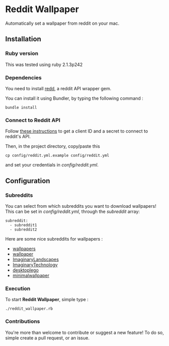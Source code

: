 # Reddit Wallpaper

Automatically set a wallpaper from reddit on your mac.

## Installation

### Ruby version

This was tested using ruby 2.1.3p242

### Dependencies

You need to install [redd](https://github.com/avidw/redd), a reddit API wrapper gem.

You can install it using Bundler, by typing the following command :

```
bundle install
```

### Connect to Reddit API

Follow [these instructions](https://github.com/reddit/reddit/wiki/OAuth2-Quick-Start-Example) to get a client ID and a secret to connect to reddit's API.

Then, in the project directory, copy/paste this

```
cp config/reddit.yml.example config/reddit.yml
```

and set your credentials in *config/reddit.yml*.

## Configuration

### Subreddits

You can select from which subreddits you want to download wallpapers!
This can be set in *config/reddit.yml*, through the *subreddit* array:
```
subreddit:
  - subreddit1
  - subreddit2
```

Here are some nice subreddits for wallpapers :

- [wallpapers](https://www.reddit.com/r/wallpapers)
- [wallpaper](https://www.reddit.com/r/wallpaper)
- [ImaginaryLandscapes](https://www.reddit.com/r/ImaginaryLandscapes/)
- [ImaginaryTechnology](https://www.reddit.com/r/ImaginaryTechnology/)
- [desktoplego](https://www.reddit.com/r/desktoplego)
- [minimalwallpaper](https://www.reddit.com/r/minimalwallpaper)

### Execution

To start **Reddit Wallpaper**, simple type :
```
./reddit_wallpaper.rb
```

### Contributions

You're more than welcome to contribute or suggest a new feature!
To do so, simple create a pull request, or an issue.
